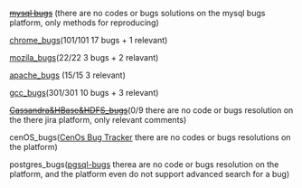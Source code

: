
~~[mysql bugs](https://github.com/tanhuang01/bugstatics/blob/main/mysql_bugs.md)~~ (there are no codes or bugs solutions on the mysql bugs platform, only methods for reproducing)

[chrome_bugs](https://github.com/tanhuang01/bugstatics/blob/main/chromium_bugs.md)(101/101 17 bugs + 1 relevant)

[mozila_bugs](https://github.com/tanhuang01/bugstatics/blob/main/mozila_bugs.md)(22/22 3 bugs + 2 relavant)

[apache_bugs](https://github.com/tanhuang01/bugstatics/blob/main/apache_bugs.md) (15/15 3 relevant) 

[gcc_bugs](https://github.com/tanhuang01/bugstatics/blob/main/GCC_bugs.md)(301/301 10 bugs + 3 relevant)

~~[Cassandra&HBase&HDFS_bugs](https://github.com/tanhuang01/bugstatics/blob/main/Cassandra_Hbase_HDFS_bugs.md)~~(0/9 there are no code or bugs resolution on the there jira platform, only relevant comments)

cenOS_bugs([CenOs Bug Tracker](https://bugs.centos.org/view_all_bug_page.php?refresh=true) there are no codes or bugs resolutions on the platform)

postgres_bugs([pgsql-bugs](https://www.postgresql.org/list/pgsql-bugs/) therea are no code or bugs resolution on the platform, and the platform even do not support advanced search for a bug)

